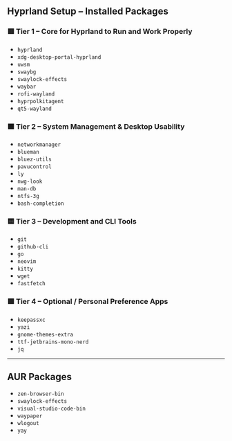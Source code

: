 ## Hyprland Setup – Installed Packages

### 🟥 Tier 1 – Core for Hyprland to Run and Work Properly
- `hyprland`
- `xdg-desktop-portal-hyprland`
- `uwsm`
- `swaybg`
- `swaylock-effects`
- `waybar`
- `rofi-wayland`
- `hyprpolkitagent`
- `qt5-wayland`

### 🟧 Tier 2 – System Management & Desktop Usability
- `networkmanager`
- `blueman`
- `bluez-utils`
- `pavucontrol`
- `ly`
- `nwg-look`
- `man-db`
- `ntfs-3g`
- `bash-completion`

### 🟨 Tier 3 – Development and CLI Tools
- `git`
- `github-cli`
- `go`
- `neovim`
- `kitty`
- `wget`
- `fastfetch`

### 🟩 Tier 4 – Optional / Personal Preference Apps
- `keepassxc`
- `yazi`
- `gnome-themes-extra`
- `ttf-jetbrains-mono-nerd`
- `jq`

---

## AUR Packages
- `zen-browser-bin`
- `swaylock-effects`
- `visual-studio-code-bin`
- `waypaper`
- `wlogout`
- `yay`